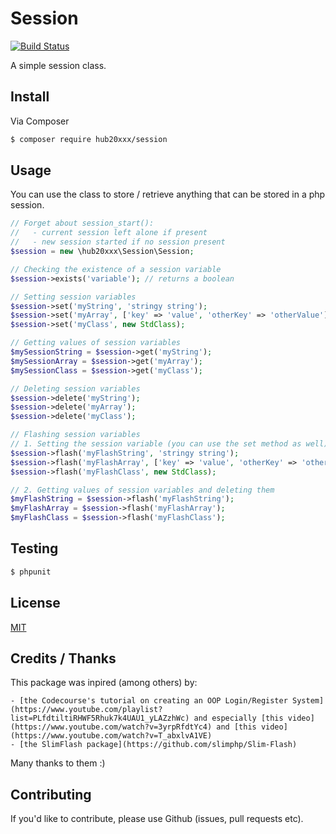# Session

[![Build Status](https://travis-ci.org/hub20xx/session.svg)](https://travis-ci.org/hub20xx/session)

A simple session class.

## Install

Via Composer

```bash
$ composer require hub20xxx/session
```

## Usage

You can use the class to store / retrieve anything that can be stored in a php session.


```php
// Forget about session_start():
//   - current session left alone if present
//   - new session started if no session present
$session = new \hub20xxx\Session\Session;

// Checking the existence of a session variable
$session->exists('variable'); // returns a boolean

// Setting session variables
$session->set('myString', 'stringy string');
$session->set('myArray', ['key' => 'value', 'otherKey' => 'otherValue']);
$session->set('myClass', new StdClass);

// Getting values of session variables
$mySessionString = $session->get('myString');
$mySessionArray = $session->get('myArray');
$mySessionClass = $session->get('myClass');

// Deleting session variables
$session->delete('myString');
$session->delete('myArray');
$session->delete('myClass');

// Flashing session variables
// 1. Setting the session variable (you can use the set method as well)
$session->flash('myFlashString', 'stringy string');
$session->flash('myFlashArray', ['key' => 'value', 'otherKey' => 'otherValue']);
$session->flash('myFlashClass', new StdClass);

// 2. Getting values of session variables and deleting them
$myFlashString = $session->flash('myFlashString');
$myFlashArray = $session->flash('myFlashArray');
$myFlashClass = $session->flash('myFlashClass');
```

## Testing

```bash
$ phpunit
```

## License

[MIT](LICENSE.md)

## Credits / Thanks

This package was inpired (among others) by:

    - [the Codecourse's tutorial on creating an OOP Login/Register System](https://www.youtube.com/playlist?list=PLfdtiltiRHWF5Rhuk7k4UAU1_yLAZzhWc) and especially [this video](https://www.youtube.com/watch?v=3yrpRfdtYc4) and [this video](https://www.youtube.com/watch?v=T_abxlvA1VE)
    - [the SlimFlash package](https://github.com/slimphp/Slim-Flash)

Many thanks to them :)

## Contributing

If you'd like to contribute, please use Github (issues, pull requests etc).

